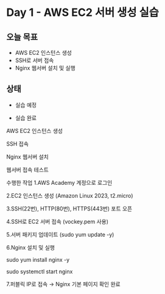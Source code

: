 # Day 1 - AWS EC2 서버 생성 실습

## 오늘 목표
- AWS EC2 인스턴스 생성
- SSH로 서버 접속
- Nginx 웹서버 설치 및 실행

## 상태
- 실습 예정

- 실습 완료

AWS EC2 인스턴스 생성

SSH 접속

Nginx 웹서버 설치

웹서버 접속 테스트

수행한 작업
1.AWS Academy 계정으로 로그인

2.EC2 인스턴스 생성 (Amazon Linux 2023, t2.micro)

3.SSH(22번), HTTP(80번), HTTPS(443번) 포트 오픈

4.SSH로 EC2 서버 접속 (vockey.pem 사용)

5.서버 패키지 업데이트 (sudo yum update -y)

6.Nginx 설치 및 실행

sudo yum install nginx -y

sudo systemctl start nginx

7.퍼블릭 IP로 접속 → Nginx 기본 페이지 확인 완료

